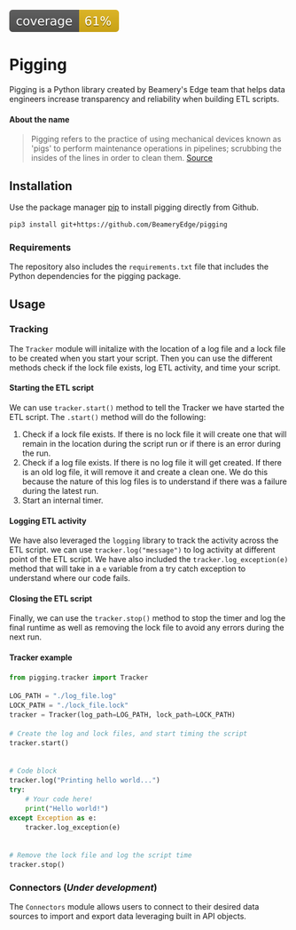 ![](./coverage.svg)

# Pigging

Pigging is a Python library created by Beamery's Edge team that helps data engineers increase transparency and reliability when building ETL scripts.

#### About the name

> Pigging refers to the practice of using mechanical devices known as 'pigs' to perform maintenance operations in pipelines; scrubbing the insides of the lines in order to clean them. [Source](https://www.ftl.technology/news/engineering-news/what-is-pipeline-pigging-and-how-does-it-work#:~:text=Pigging%20refers%20to%20the%20practice,in%20order%20to%20clean%20them.)

## Installation

Use the package manager [pip](https://pip.pypa.io/en/stable/) to install pigging directly from Github.

```bash
pip3 install git+https://github.com/BeameryEdge/pigging
```

### Requirements

The repository also includes the `requirements.txt` file that includes the Python dependencies for the pigging package.

## Usage

### Tracking

The `Tracker` module will initalize with the location of a log file and a lock file to be created when you start your script. Then you can use the different methods check if the lock file exists, log ETL activity, and time your script.

#### Starting the ETL script

We can use `tracker.start()` method to tell the Tracker we have started the ETL script. The `.start()` method will do the following:

1. Check if a lock file exists. If there is no lock file it will create one that will remain in the location during the script run or if there is an error during the run.
2. Check if a log file exists. If there is no log file it will get created. If there is an old log file, it will remove it and create a clean one. We do this because the nature of this log files is to understand if there was a failure during the latest run.
3. Start an internal timer.

#### Logging ETL activity

We have also leveraged the `logging` library to track the activity across the ETL script. we can use `tracker.log("message")` to log activity at different point of the ETL script. We have also included the `tracker.log_exception(e)` method that will take in a `e` variable from a try catch exception to understand where our code fails.

#### Closing the ETL script

Finally, we can use the `tracker.stop()` method to stop the timer and log the final runtime as well as removing the lock file to avoid any errors during the next run.

#### Tracker example

```python
from pigging.tracker import Tracker

LOG_PATH = "./log_file.log"
LOCK_PATH = "./lock_file.lock"
tracker = Tracker(log_path=LOG_PATH, lock_path=LOCK_PATH)

# Create the log and lock files, and start timing the script
tracker.start()


# Code block
tracker.log("Printing hello world...")
try:
    # Your code here!
    print("Hello world!")
except Exception as e:
    tracker.log_exception(e)


# Remove the lock file and log the script time
tracker.stop()
```

### Connectors (_Under development_)

The `Connectors` module allows users to connect to their desired data sources to import and export data leveraging built in API objects.
